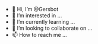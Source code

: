 - 👋 Hi, I’m @Gersbot
- 👀 I’m interested in ...
- 🌱 I’m currently learning ...
- 💞️ I’m looking to collaborate on ...
- 📫 How to reach me ...

<!---
Gersbot/Gersbot is a ✨ special ✨ repository because its `README.md` (this file) appears on your GitHub profile.
You can click the Preview link to take a look at your changes.
--->
